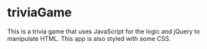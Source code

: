 # triviaGame
This is a trivia game that uses JavaScript for the logic and jQuery to manipulate HTML. This app is also styled with some CSS.
